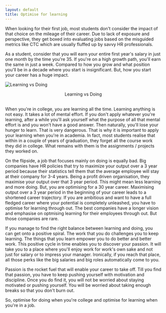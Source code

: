 ```yaml
---
layout: default
title: Optimise for learning
---
```



When looking for their first job, most students don't consider the impact of that choice
on the mileage of their career. Due to lack of exposure and perspective, they get boxed into
evaluating jobs based on the misguided metrics like CTC which are usually fluffed up by savvy 
HR professionals.

As a student, consider that you will earn your entire first year's salary in
just one month by the time you're 35. If you're on a high growth path, you'll
earn the same in just a week. Compared to how you grow and what position you'll be
in a decade where you start is insignificant. But, how you start your career has a huge impact.


![Learning vs Doing](/images/learning-vs-doing.png)
<center>Learning vs Doing</center><br>


When you're in college, you are learning all the time. 
Learning anything is not easy. It takes a lot of mental effort. If you don't apply whatever you're learning,
after a while you'll ask yourself what the purpose of all that mental effort is and you won't 
have a good answer. Then naturally, you'll lose your hunger to learn. That is very dangerous. That is why
it is important to apply your learning when you're in academia. In fact, most students realise that within
in a couple of years of graduation, they forget all the course work they did in college.
What remains with them is the assignments / projects they worked on. 

On the flipside, a job that focuses mainly on doing is equally bad. Big companies have HR policies that 
try to maximize your output over a 3 year period because their statistics tell them that the average 
employee will stay at their company for 3-4 years. Being a profit driven organisation, they maximise your
output over that 3 year period. This might mean less learning and more doing. But, you are optimising for
a 30 year career. Maximising output over a 3 year period in the beginning of your career leads to a shortened
career trajectory. If you are ambitious and want to have a full fledged career where your potential is completely unleashed, you have to optimise for learning through out. The best companies have a longer vision and emphasise
on optmising learning for their employees through out. But those companies are rare.

If you manage to find the right balance between learning and doing, you can get onto a positive spiral.
The work that you do challenges you to keep learning. The things that you learn empower you to do better and better work. This positive cycle in time enables you to discover your passion. It will take you to a place where you'll
enjoy work for work's own sake and not just for salary or to impress your manager. Ironically, if you reach that place, all those perks like the big salaries and big roles automatically come to you.

Passion is the rocket fuel that will enable your career to take off. Till you find that passion, you have to 
keep pushing yourself with motivation and discipline. Once you do find it, you will not be worried about
staying motivated or pushing yourself. You will be worried about taking enough breaks so that you don't burn out.

So, optimise for doing when you're college and optimise for learning when you're in a job. 




    




